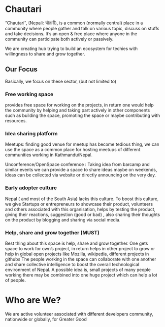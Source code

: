 # Chautari

“Chautari”, (Nepali: चौतारी), is a common (normally central) place in a community where people gather and talk on various topic, discuss on stuffs and take decisions. It’s an open & free place where anyone in the community can participate both actively or passively. 

We are creating hub trying to build an ecosystem for techies with willingness to share and grow together.

## Our Focus

Basically, we focus on these sector, (but not limited to)

### Free working space

provides free space for working on the projects, in return one would help the community by helping and taking part actively in other components such as building the space, promoting the space or maybe contributing with resources.

### Idea sharing platform

Meetups: finding good venue for meetup has become tedious thing, we can use the space as a common place for hosting meetups of different communities working in Kathmandu/Nepal. 

Unconference/OpenSpace conference : Taking idea from barcamp and similar events we can provide a space to share ideas maybe on weekends, ideas can be collected via website or directly announcing on the very day.

### Early adopter culture

Nepal ( and most of the South Asia) lacks this culture. To boost this culture, we give Startups or entrepreneurs to showcase their product, volunteers and others associated with this organisation, helps by testing the product, giving their reactions, suggestion (good or bad) , also sharing their thoughts on the product by blogging and sharing via social media.

### Help, share and grow together (MUST)

Best thing about this space is help, share and grow together. One gets space to work for own’s project, in return helps in other project to grow or help in global open projects like Mozilla, wikipedia, different projects in githubs
The people working in the space can collaborate with one another and share collective intelligence to boost the overall technological environment of Nepal. A possible idea is, small projects of many people working there may be combined into one huge project which can help a lot of people.

# Who are We?

We are active volunteer associated with different developers community, nationwide or globally, for Greater Good